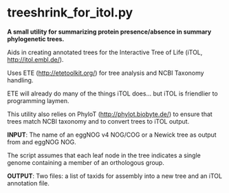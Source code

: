 # treeshrink_for_itol.py
**A small utility for summarizing protein presence/absence in summary phylogenetic trees.**

Aids in creating annotated trees for the Interactive Tree of Life
(iTOL, http://itol.embl.de/). 

Uses ETE (http://etetoolkit.org/) for tree analysis and NCBI Taxonomy handling.

ETE will already do many of the things iTOL does...
but iTOL is friendlier to programming laymen.

This utility also relies on PhyloT (http://phylot.biobyte.de/) to ensure
that trees match NCBI taxonomy and to convert trees to iTOL output.

**INPUT**: 
The name of an eggNOG v4 NOG/COG or a Newick tree as output from and eggNOG NOG. 

The script assumes that each leaf node in the tree indicates a single genome containing a member of an orthologous group.

**OUTPUT**:
Two files: a list of taxids for assembly into a new tree and an iTOL annotation file.
